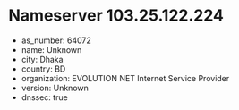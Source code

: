 # Nameserver 103.25.122.224

* as_number: 64072
* name: Unknown
* city: Dhaka
* country: BD
* organization: EVOLUTION NET Internet Service Provider
* version: Unknown
* dnssec: true
